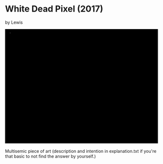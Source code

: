 # White Dead Pixel (2017)
by Lewis

![alt tag](https://github.com/LewisErick/white-dead-pixel/blob/master/WhiteDeadPixel.png)

Multisemic piece of art (description and intention in explanation.txt if you're that basic to not find the answer by yourself.)
